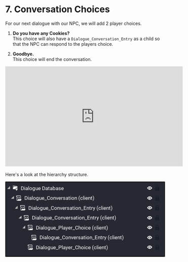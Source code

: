 # 7. Conversation Choices

For our next dialogue with our NPC, we will add 2 player choices.

 1. **Do you have any Cookies?**<br />This choice will also have a `Dialogue_Conversation_Entry` as a child so that the NPC can respond to the players choice.

 2. **Goodbye.**<br />This choice will end the conversation.

<iframe width="560" height="315" src="https://www.youtube.com/embed/xi3lps2VQXA" title="YouTube video player" frameborder="0" allow="accelerometer; autoplay; clipboard-write; encrypted-media; gyroscope; picture-in-picture" allowfullscreen></iframe>

 Here's a look at the hierarchy structure.

 ![Image](../images/tutorial_7.png)
